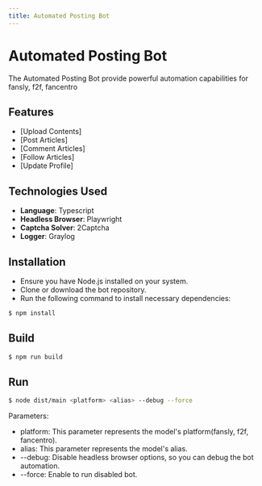 ```yaml
---
title: Automated Posting Bot
---
```


# Automated Posting Bot

The Automated Posting Bot provide powerful automation capabilities for fansly, f2f, fancentro

## Features

- [Upload Contents]
- [Post Articles]
- [Comment Articles]
- [Follow Articles]
- [Update Profile]


## Technologies Used

- **Language**: Typescript
- **Headless Browser**: Playwright
- **Captcha Solver**: 2Captcha
- **Logger**: Graylog

## Installation

- Ensure you have Node.js installed on your system.
- Clone or download the bot repository.
- Run the following command to install necessary dependencies:

```bash
$ npm install
```
## Build

```bash
$ npm run build
```

## Run

```bash
$ node dist/main <platform> <alias> --debug --force
```
Parameters:
- platform: This parameter represents the model's platform(fansly, f2f, fancentro).
- alias: This parameter represents the model's alias.
- --debug: Disable headless browser options, so you can debug the bot automation.
- --force: Enable to run disabled bot.
